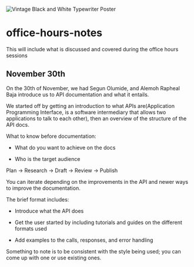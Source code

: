 ![Vintage Black and White Typewriter Poster](https://user-images.githubusercontent.com/32552296/205457723-88247301-747a-4f22-8209-ae9077d9e5c2.png)
# office-hours-notes
This will include what is discussed and covered during the office hours sessions

## November 30th 
On the 30th of November, we had Segun Olumide, and Alemoh Rapheal Baja introduce us to API documentation and what it entails.

We started off by getting an introduction to what APIs are(Application Programming Interface,  is a software intermediary that allows two applications to talk to each other), then an overview of the structure of the API docs.

What to know before documentation:

- What do you want to achieve on the docs

- Who is the target audience

Plan -> Research -> Draft -> Review -> Publish 

You can iterate depending on the improvements in the API and newer ways to improve the documentation.

The brief format includes:

- Introduce what the API does

- Get the user started by including tutorials and guides on the different formats used

- Add examples to the calls, responses, and error handling

Something to note is to be consistent with the style being used; you can come up with one or use existing ones.
